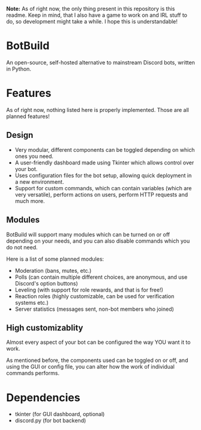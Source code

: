 **Note:** As of right now, the only thing present in this repository is this readme. Keep in mind, that I also have a game to work on and IRL stuff to do, so development might take a while. I hope this is understandable!

# BotBuild
An open-source, self-hosted alternative to mainstream Discord bots, written in Python.

# Features
As of right now, nothing listed here is properly implemented. Those are all planned features!

## Design
- Very modular, different components can be toggled depending on which ones you need.
- A user-friendly dashboard made using Tkinter which allows control over your bot.
- Uses configuration files for the bot setup, allowing quick deployment in a new environment.
- Support for custom commands, which can contain variables (which are very versatile), perform actions on users, perform HTTP requests and much more.

## Modules
BotBuild will support many modules which can be turned on or off depending on your needs, and you can also disable commands which you do not need.

Here is a list of some planned modules:
- Moderation (bans, mutes, etc.)
- Polls (can contain multiple different choices, are anonymous, and use Discord's option buttons)
- Leveling (with support for role rewards, and that is for free!)
- Reaction roles (highly customizable, can be used for verification systems etc.)
- Server statistics (messages sent, non-bot members who joined)

## High customizablity
Almost every aspect of your bot can be configured the way YOU want it to work.

As mentioned before, the components used can be toggled on or off, and using the GUI or config file, you can alter how the work of individual commands performs.

# Dependencies
- tkinter (for GUI dashboard, optional)
- discord.py (for bot backend)
